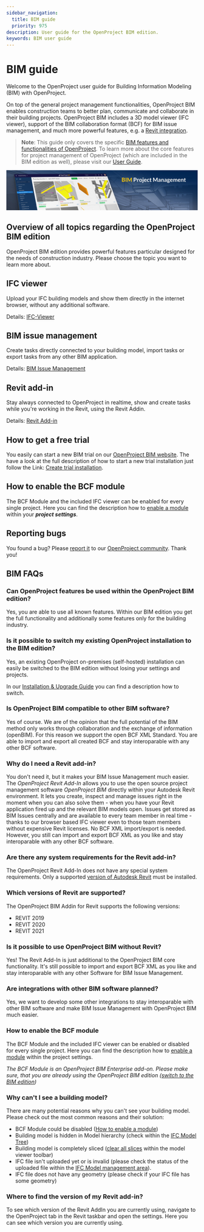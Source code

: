 ```yaml
---
sidebar_navigation:
  title: BIM guide
  priority: 975
description: User guide for the OpenProject BIM edition.
keywords: BIM user guide
---
```

# BIM guide

Welcome to the OpenProject user guide for Building Information Modeling (BIM) with OpenProject.

On top of the general project management functionalities, OpenProject BIM enables construction teams to better plan, communicate and collaborate in their building projects. OpenProject BIM includes a 3D model viewer (IFC viewer), support of the BIM collaboration format (BCF) for BIM issue management, and much more powerful features, e.g. a [Revit integration](revit-add-in).


> **Note**: This guide only covers the specific [BIM features and functionalities of OpenProject](https://www.openproject.org/bim-project-management/). To learn more about the core features for project management of OpenProject (which are included in the BIM edition as well), please visit our [User Guide](../user-guide/).


![BIM Project Management](demo_project_teaser_bim.jpg)



## Overview of all topics regarding the OpenProject BIM edition

OpenProject BIM edition provides powerful features particular designed for the needs of construction industry. Please choose the topic you want to learn more about.

## IFC viewer

Upload your IFC building models and show them directly in the internet browser, without any additional software.

Details: [IFC-Viewer](ifc-viewer)



## BIM issue management

Create tasks directly connected to your building model, import tasks or export tasks from any other BIM application.

Details: [BIM Issue Management](bim-issue-management)



## Revit add-in

Stay always connected to OpenProject in realtime, show and create tasks while you're working in the Revit, using the Revit Addin.

Details: [Revit Add-in](revit-add-in)



## How to get a free trial

You easily can start a new BIM trial on our [OpenProject BIM website](https://www.openproject.org/bim-project-management/). The have a look at the full description of how to start a new trial installation just follow the Link: [Create trial installation](../enterprise-guide/enterprise-cloud-guide/create-cloud-trial/).



## How to enable the BCF module

The BCF Module and the included IFC viewer can be enabled for every single project. Here you can find the description how to [enable a module](../user-guide/projects/project-settings/modules/) within your ***project settings***.



## Reporting bugs

You found a bug? Please [report it](../development/report-a-bug) to our [OpenProject community](https://community.openproject.com/projects/revit-add-in). Thank you!



## BIM FAQs



### Can OpenProject features be used within the OpenProject BIM edition?

Yes, you are able to use all known features. Within our BIM edition you get the full functionality and additionally some features only for the building industry.



### Is it possible to switch my existing OpenProject installation to the BIM edition?

Yes, an existing OpenProject on-premises (self-hosted) installation can easily be switched to the BIM edition without losing your settings and projects.

In our [Installation & Upgrade Guide](../installation-and-operations/bim-edition/) you can find a description how to switch.



### Is OpenProject BIM compatible to other BIM software?

Yes of course. We are of the opinion that the full potential of the BIM method only works through collaboration and the exchange of information (openBIM). For this reason we support the open BCF XML Standard. You are able to import and export all created BCF and stay interoparable with any other BCF software.



### Why do I need a Revit add-in?

You don't need it, but it makes your BIM Issue Management much easier. The *OpenProject Revit Add-In* allows you to use the open source project management software *OpenProject BIM* directly within your Autodesk Revit environment. It lets you create, inspect and manage issues right in the moment when you can also solve them - when you have your Revit application fired up and the relevant BIM models open. Issues get stored as BIM Issues centrally and are available to every team member in real time - thanks to our browser based IFC viewer even to those team members without expensive Revit licenses. No BCF XML import/export is needed. However, you still can import and export BCF XML as you like and stay interoparable with any other BCF software.



### Are there any system requirements for the Revit add-in?

The OpenProject Revit Add-In does not have any special system requirements. Only a supported [version of Autodesk Revit](./revit-add-in/#system-requirements) must be installed. 



### Which versions of Revit are supported?

The OpenProject BIM Addin for Revit supports the following versions:

- REVIT 2019 
- REVIT 2020 
- REVIT 2021



### Is it possible to use OpenProject BIM without Revit?

Yes! The Revit Add-In is just additional to the OpenProject BIM core functionality. It's still possible to import and export BCF XML as you like and stay interoparable with any other Software for BIM Issue Management.



### Are integrations with other BIM software planned?

Yes, we want to develop some other integrations to stay interoparable with other BIM software and make BIM Issue Management with OpenProject BIM much easier.



### How to enable the BCF module

The BCF Module and the included IFC viewer can be enabled or disabled for every single project. Here you can find the description how to [enable a module](../user-guide/projects/project-settings/modules/) within the project settings. 

*The BCF Module is an OpenProject BIM Enterprise add-on. Please make sure, that you are already using the OpenProject BIM edition ([switch to the BIM edition](../installation-and-operations/bim-edition/))*

 

### Why can't I see a building model?

There are many potential reasons why you can't see your building model. Please check out the most common reasons and their solution:

- BCF Module could be disabled ([How to enable a module](../user-guide/projects/project-settings/modules/))
- Building model is hidden in Model hierarchy (check within the [IFC Model Tree](ifc-viewer/#show-or-hide-models-or-elements-via-model-tree))
- Building model is completely sliced ([clear all slices](ifc-viewer/#how-to-slice-the-building-model) within the model viewer toolbar)
- IFC file isn't uploaded yet or is invalid (please check the status of the uploaded file within the [IFC Model management area](ifc-viewer/#import-and-export-ifc-models)).
- IFC file does not have any geometry (please check if your IFC file has some geometry)



### Where to find the version of my Revit add-in?

To see which version of the Revit AddIn you are currently using, navigate to the OpenProject tab in the Revit taskbar and open the settings. Here you can see which version you are currently using.

